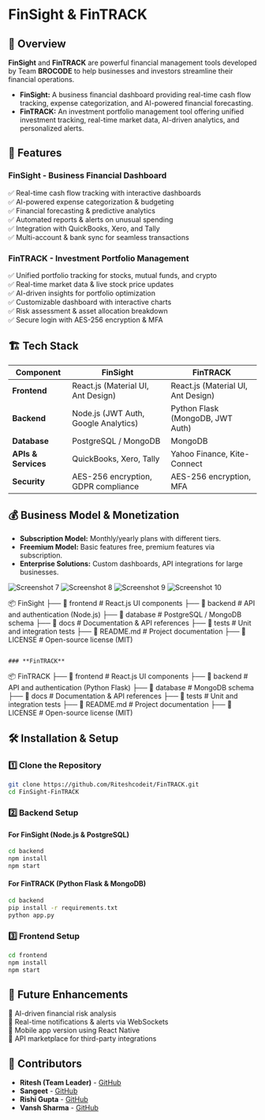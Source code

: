 # FinSight & FinTRACK

## 🚀 Overview
**FinSight** and **FinTRACK** are powerful financial management tools developed by Team **BROCODE** to help businesses and investors streamline their financial operations. 

- **FinSight:** A business financial dashboard providing real-time cash flow tracking, expense categorization, and AI-powered financial forecasting.
- **FinTRACK:** An investment portfolio management tool offering unified investment tracking, real-time market data, AI-driven analytics, and personalized alerts.

## 📌 Features
### **FinSight - Business Financial Dashboard**
✅ Real-time cash flow tracking with interactive dashboards  
✅ AI-powered expense categorization & budgeting  
✅ Financial forecasting & predictive analytics  
✅ Automated reports & alerts on unusual spending  
✅ Integration with QuickBooks, Xero, and Tally  
✅ Multi-account & bank sync for seamless transactions  

### **FinTRACK - Investment Portfolio Management**
✅ Unified portfolio tracking for stocks, mutual funds, and crypto  
✅ Real-time market data & live stock price updates  
✅ AI-driven insights for portfolio optimization  
✅ Customizable dashboard with interactive charts  
✅ Risk assessment & asset allocation breakdown  
✅ Secure login with AES-256 encryption & MFA  

## 🏗️ Tech Stack
| Component | FinSight | FinTRACK |
|-----------|---------|---------|
| **Frontend** | React.js (Material UI, Ant Design) | React.js (Material UI, Ant Design) |
| **Backend** | Node.js (JWT Auth, Google Analytics) | Python Flask (MongoDB, JWT Auth) |
| **Database** | PostgreSQL / MongoDB | MongoDB |
| **APIs & Services** | QuickBooks, Xero, Tally | Yahoo Finance, Kite-Connect |
| **Security** | AES-256 encryption, GDPR compliance | AES-256 encryption, MFA |

## 💰 Business Model & Monetization
- **Subscription Model:** Monthly/yearly plans with different tiers.
- **Freemium Model:** Basic features free, premium features via subscription.
- **Enterprise Solutions:** Custom dashboards, API integrations for large businesses.


![Screenshot 7](./mnt/data/Screenshot%20(7).png)
![Screenshot 8](./mnt/data/Screenshot%20(8).png)
![Screenshot 9](./mnt/data/Screenshot%20(9).png)
![Screenshot 10](./mnt/data/Screenshot%20(10).png)


📦 FinSight
 ├── 📂 frontend            # React.js UI components
 ├── 📂 backend             # API and authentication (Node.js)
 ├── 📂 database            # PostgreSQL / MongoDB schema
 ├── 📂 docs                # Documentation & API references
 ├── 📂 tests               # Unit and integration tests
 ├── 📜 README.md           # Project documentation
 ├── 📜 LICENSE             # Open-source license (MIT)
```

### **FinTRACK**
```
📦 FinTRACK
 ├── 📂 frontend            # React.js UI components
 ├── 📂 backend             # API and authentication (Python Flask)
 ├── 📂 database            # MongoDB schema
 ├── 📂 docs                # Documentation & API references
 ├── 📂 tests               # Unit and integration tests
 ├── 📜 README.md           # Project documentation
 ├── 📜 LICENSE             # Open-source license (MIT)

## 🛠️ Installation & Setup
### **1️⃣ Clone the Repository**
```bash
git clone https://github.com/Riteshcodeit/FinTRACK.git
cd FinSight-FinTRACK
```

### **2️⃣ Backend Setup**
#### **For FinSight (Node.js & PostgreSQL)**
```bash
cd backend
npm install
npm start
```

#### **For FinTRACK (Python Flask & MongoDB)**
```bash
cd backend
pip install -r requirements.txt
python app.py
```

### **3️⃣ Frontend Setup**
```bash
cd frontend
npm install
npm start
```

## 🚀 Future Enhancements
🔹 AI-driven financial risk analysis  
🔹 Real-time notifications & alerts via WebSockets  
🔹 Mobile app version using React Native  
🔹 API marketplace for third-party integrations  

## 🤝 Contributors
- **Ritesh (Team Leader)** - [GitHub](https://github.com/ritesh-profile)  
- **Sangeet** - [GitHub](https://github.com/sangeetcodes)  
- **Rishi Gupta** - [GitHub](https://github.com/Rishi-gupta-data)  
- **Vansh Sharma** - [GitHub](https://github.com/sharmaji0411)

